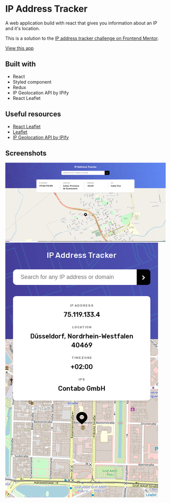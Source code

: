 # IP Address Tracker

A web application build with react that gives you information about an IP and it's location.

This is a solution to the [IP address tracker challenge on Frontend Mentor](https://www.frontendmentor.io/challenges/ip-address-tracker-I8-0yYAH0).

[View this app](https://ip-tracker-jm.herokuapp.com/)
## Built with

 - React
 - Styled component
 - Redux
 - IP Geolocation API by IPify
 - React Leaflet

## Useful resources

 -  [React Leaflet](https://react-leaflet.js.org/)
 - [Leaflet](https://leafletjs.com/)
 - [IP Geolocation API by IPify](https://geo.ipify.org/)

## Screenshots

![Desktop view](https://github.com/JOSDEAD/ip-tracker/blob/master/desktopView.PNG)
![Mobile View](https://github.com/JOSDEAD/ip-tracker/blob/master/ip-tracker-jm-herokuapp-com-480x800phone-e5aa5e.jpg)
